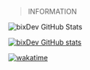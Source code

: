 



> INFORMATION

![bixDev GitHub Stats](https://github-readme-stats.vercel.app/api?username=bixgamer707&show_icons=true&theme=radical)    

[![bixDev GitHub stats](https://visitor-badge.laobi.icu/badge?page_id=bixgamer707.readme.visitor-badge)](https://github.com/bixgamer707/)  

[![wakatime](https://wakatime.com/badge/user/70efda3c-cb64-496c-9511-af5a94076015.svg)](https://wakatime.com/@70efda3c-cb64-496c-9511-af5a94076015)




